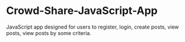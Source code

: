 Crowd-Share-JavaScript-App
==========================

JavaScript app designed for users to register, login, create posts, view posts, view posts by some criteria.
